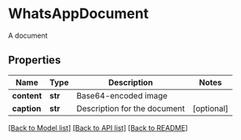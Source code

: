 # WhatsAppDocument

A document
## Properties
Name | Type | Description | Notes
------------ | ------------- | ------------- | -------------
**content** | **str** | Base64-encoded image | 
**caption** | **str** | Description for the document | [optional] 

[[Back to Model list]](../README.md#documentation-for-models) [[Back to API list]](../README.md#documentation-for-api-endpoints) [[Back to README]](../README.md)


